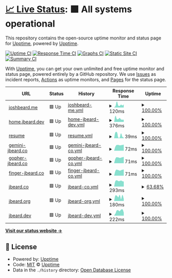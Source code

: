 # [📈 Live Status](https://status.jbeard.dev): <!--live status--> **🟩 All systems operational**

This repository contains the open-source uptime monitor and status page for [Upptime](https://upptime.js.org), powered by [Upptime](https://github.com/upptime/upptime).

[![Uptime CI](https://github.com/joshbeard/jbeard-upptime/workflows/Uptime%20CI/badge.svg)](https://github.com/joshbeard/jbeard-upptime/actions?query=workflow%3A%22Uptime+CI%22)
[![Response Time CI](https://github.com/joshbeard/jbeard-upptime/workflows/Response%20Time%20CI/badge.svg)](https://github.com/joshbeard/jbeard-upptime/actions?query=workflow%3A%22Response+Time+CI%22)
[![Graphs CI](https://github.com/joshbeard/jbeard-upptime/workflows/Graphs%20CI/badge.svg)](https://github.com/joshbeard/jbeard-upptime/actions?query=workflow%3A%22Graphs+CI%22)
[![Static Site CI](https://github.com/joshbeard/jbeard-upptime/workflows/Static%20Site%20CI/badge.svg)](https://github.com/joshbeard/jbeard-upptime/actions?query=workflow%3A%22Static+Site+CI%22)
[![Summary CI](https://github.com/joshbeard/jbeard-upptime/workflows/Summary%20CI/badge.svg)](https://github.com/joshbeard/jbeard-upptime/actions?query=workflow%3A%22Summary+CI%22)

With [Upptime](https://upptime.js.org), you can get your own unlimited and free uptime monitor and status page, powered entirely by a GitHub repository. We use [Issues](https://github.com/upptime/upptime/issues) as incident reports, [Actions](https://github.com/joshbeard/jbeard-upptime/actions) as uptime monitors, and [Pages](https://status.jbeard.dev) for the status page.

<!--start: status pages-->
<!-- This summary is generated by Upptime (https://github.com/upptime/upptime) -->
<!-- Do not edit this manually, your changes will be overwritten -->
<!-- prettier-ignore -->
| URL | Status | History | Response Time | Uptime |
| --- | ------ | ------- | ------------- | ------ |
| <img alt="" src="https://favicons.githubusercontent.com/joshbeard.me" height="13"> [joshbeard.me](https://joshbeard.me) | 🟩 Up | [joshbeard-me.yml](https://github.com/joshbeard/jbeard-upptime/commits/HEAD/history/joshbeard-me.yml) | <details><summary><img alt="Response time graph" src="./graphs/joshbeard-me/response-time-week.png" height="20"> 120ms</summary><br><a href="https://joshbeard.github.io/jbeard-upptime/history/joshbeard-me"><img alt="Response time 120" src="https://img.shields.io/endpoint?url=https%3A%2F%2Fraw.githubusercontent.com%2Fjoshbeard%2Fjbeard-upptime%2FHEAD%2Fapi%2Fjoshbeard-me%2Fresponse-time.json"></a><br><a href="https://joshbeard.github.io/jbeard-upptime/history/joshbeard-me"><img alt="24-hour response time 120" src="https://img.shields.io/endpoint?url=https%3A%2F%2Fraw.githubusercontent.com%2Fjoshbeard%2Fjbeard-upptime%2FHEAD%2Fapi%2Fjoshbeard-me%2Fresponse-time-day.json"></a><br><a href="https://joshbeard.github.io/jbeard-upptime/history/joshbeard-me"><img alt="7-day response time 120" src="https://img.shields.io/endpoint?url=https%3A%2F%2Fraw.githubusercontent.com%2Fjoshbeard%2Fjbeard-upptime%2FHEAD%2Fapi%2Fjoshbeard-me%2Fresponse-time-week.json"></a><br><a href="https://joshbeard.github.io/jbeard-upptime/history/joshbeard-me"><img alt="30-day response time 120" src="https://img.shields.io/endpoint?url=https%3A%2F%2Fraw.githubusercontent.com%2Fjoshbeard%2Fjbeard-upptime%2FHEAD%2Fapi%2Fjoshbeard-me%2Fresponse-time-month.json"></a><br><a href="https://joshbeard.github.io/jbeard-upptime/history/joshbeard-me"><img alt="1-year response time 120" src="https://img.shields.io/endpoint?url=https%3A%2F%2Fraw.githubusercontent.com%2Fjoshbeard%2Fjbeard-upptime%2FHEAD%2Fapi%2Fjoshbeard-me%2Fresponse-time-year.json"></a></details> | <details><summary><a href="https://joshbeard.github.io/jbeard-upptime/history/joshbeard-me">100.00%</a></summary><a href="https://joshbeard.github.io/jbeard-upptime/history/joshbeard-me"><img alt="All-time uptime 100.00%" src="https://img.shields.io/endpoint?url=https%3A%2F%2Fraw.githubusercontent.com%2Fjoshbeard%2Fjbeard-upptime%2FHEAD%2Fapi%2Fjoshbeard-me%2Fuptime.json"></a><br><a href="https://joshbeard.github.io/jbeard-upptime/history/joshbeard-me"><img alt="24-hour uptime 100.00%" src="https://img.shields.io/endpoint?url=https%3A%2F%2Fraw.githubusercontent.com%2Fjoshbeard%2Fjbeard-upptime%2FHEAD%2Fapi%2Fjoshbeard-me%2Fuptime-day.json"></a><br><a href="https://joshbeard.github.io/jbeard-upptime/history/joshbeard-me"><img alt="7-day uptime 100.00%" src="https://img.shields.io/endpoint?url=https%3A%2F%2Fraw.githubusercontent.com%2Fjoshbeard%2Fjbeard-upptime%2FHEAD%2Fapi%2Fjoshbeard-me%2Fuptime-week.json"></a><br><a href="https://joshbeard.github.io/jbeard-upptime/history/joshbeard-me"><img alt="30-day uptime 100.00%" src="https://img.shields.io/endpoint?url=https%3A%2F%2Fraw.githubusercontent.com%2Fjoshbeard%2Fjbeard-upptime%2FHEAD%2Fapi%2Fjoshbeard-me%2Fuptime-month.json"></a><br><a href="https://joshbeard.github.io/jbeard-upptime/history/joshbeard-me"><img alt="1-year uptime 100.00%" src="https://img.shields.io/endpoint?url=https%3A%2F%2Fraw.githubusercontent.com%2Fjoshbeard%2Fjbeard-upptime%2FHEAD%2Fapi%2Fjoshbeard-me%2Fuptime-year.json"></a></details>
| <img alt="" src="https://favicons.githubusercontent.com/home.jbeard.dev" height="13"> [home.jbeard.dev](https://home.jbeard.dev) | 🟩 Up | [home-jbeard-dev.yml](https://github.com/joshbeard/jbeard-upptime/commits/HEAD/history/home-jbeard-dev.yml) | <details><summary><img alt="Response time graph" src="./graphs/home-jbeard-dev/response-time-week.png" height="20"> 376ms</summary><br><a href="https://joshbeard.github.io/jbeard-upptime/history/home-jbeard-dev"><img alt="Response time 376" src="https://img.shields.io/endpoint?url=https%3A%2F%2Fraw.githubusercontent.com%2Fjoshbeard%2Fjbeard-upptime%2FHEAD%2Fapi%2Fhome-jbeard-dev%2Fresponse-time.json"></a><br><a href="https://joshbeard.github.io/jbeard-upptime/history/home-jbeard-dev"><img alt="24-hour response time 376" src="https://img.shields.io/endpoint?url=https%3A%2F%2Fraw.githubusercontent.com%2Fjoshbeard%2Fjbeard-upptime%2FHEAD%2Fapi%2Fhome-jbeard-dev%2Fresponse-time-day.json"></a><br><a href="https://joshbeard.github.io/jbeard-upptime/history/home-jbeard-dev"><img alt="7-day response time 376" src="https://img.shields.io/endpoint?url=https%3A%2F%2Fraw.githubusercontent.com%2Fjoshbeard%2Fjbeard-upptime%2FHEAD%2Fapi%2Fhome-jbeard-dev%2Fresponse-time-week.json"></a><br><a href="https://joshbeard.github.io/jbeard-upptime/history/home-jbeard-dev"><img alt="30-day response time 376" src="https://img.shields.io/endpoint?url=https%3A%2F%2Fraw.githubusercontent.com%2Fjoshbeard%2Fjbeard-upptime%2FHEAD%2Fapi%2Fhome-jbeard-dev%2Fresponse-time-month.json"></a><br><a href="https://joshbeard.github.io/jbeard-upptime/history/home-jbeard-dev"><img alt="1-year response time 376" src="https://img.shields.io/endpoint?url=https%3A%2F%2Fraw.githubusercontent.com%2Fjoshbeard%2Fjbeard-upptime%2FHEAD%2Fapi%2Fhome-jbeard-dev%2Fresponse-time-year.json"></a></details> | <details><summary><a href="https://joshbeard.github.io/jbeard-upptime/history/home-jbeard-dev">100.00%</a></summary><a href="https://joshbeard.github.io/jbeard-upptime/history/home-jbeard-dev"><img alt="All-time uptime 100.00%" src="https://img.shields.io/endpoint?url=https%3A%2F%2Fraw.githubusercontent.com%2Fjoshbeard%2Fjbeard-upptime%2FHEAD%2Fapi%2Fhome-jbeard-dev%2Fuptime.json"></a><br><a href="https://joshbeard.github.io/jbeard-upptime/history/home-jbeard-dev"><img alt="24-hour uptime 100.00%" src="https://img.shields.io/endpoint?url=https%3A%2F%2Fraw.githubusercontent.com%2Fjoshbeard%2Fjbeard-upptime%2FHEAD%2Fapi%2Fhome-jbeard-dev%2Fuptime-day.json"></a><br><a href="https://joshbeard.github.io/jbeard-upptime/history/home-jbeard-dev"><img alt="7-day uptime 100.00%" src="https://img.shields.io/endpoint?url=https%3A%2F%2Fraw.githubusercontent.com%2Fjoshbeard%2Fjbeard-upptime%2FHEAD%2Fapi%2Fhome-jbeard-dev%2Fuptime-week.json"></a><br><a href="https://joshbeard.github.io/jbeard-upptime/history/home-jbeard-dev"><img alt="30-day uptime 100.00%" src="https://img.shields.io/endpoint?url=https%3A%2F%2Fraw.githubusercontent.com%2Fjoshbeard%2Fjbeard-upptime%2FHEAD%2Fapi%2Fhome-jbeard-dev%2Fuptime-month.json"></a><br><a href="https://joshbeard.github.io/jbeard-upptime/history/home-jbeard-dev"><img alt="1-year uptime 100.00%" src="https://img.shields.io/endpoint?url=https%3A%2F%2Fraw.githubusercontent.com%2Fjoshbeard%2Fjbeard-upptime%2FHEAD%2Fapi%2Fhome-jbeard-dev%2Fuptime-year.json"></a></details>
| <img alt="" src="https://favicons.githubusercontent.com/joshbeard.me" height="13"> [resume](https://joshbeard.me/resume/) | 🟩 Up | [resume.yml](https://github.com/joshbeard/jbeard-upptime/commits/HEAD/history/resume.yml) | <details><summary><img alt="Response time graph" src="./graphs/resume/response-time-week.png" height="20"> 39ms</summary><br><a href="https://joshbeard.github.io/jbeard-upptime/history/resume"><img alt="Response time 39" src="https://img.shields.io/endpoint?url=https%3A%2F%2Fraw.githubusercontent.com%2Fjoshbeard%2Fjbeard-upptime%2FHEAD%2Fapi%2Fresume%2Fresponse-time.json"></a><br><a href="https://joshbeard.github.io/jbeard-upptime/history/resume"><img alt="24-hour response time 39" src="https://img.shields.io/endpoint?url=https%3A%2F%2Fraw.githubusercontent.com%2Fjoshbeard%2Fjbeard-upptime%2FHEAD%2Fapi%2Fresume%2Fresponse-time-day.json"></a><br><a href="https://joshbeard.github.io/jbeard-upptime/history/resume"><img alt="7-day response time 39" src="https://img.shields.io/endpoint?url=https%3A%2F%2Fraw.githubusercontent.com%2Fjoshbeard%2Fjbeard-upptime%2FHEAD%2Fapi%2Fresume%2Fresponse-time-week.json"></a><br><a href="https://joshbeard.github.io/jbeard-upptime/history/resume"><img alt="30-day response time 39" src="https://img.shields.io/endpoint?url=https%3A%2F%2Fraw.githubusercontent.com%2Fjoshbeard%2Fjbeard-upptime%2FHEAD%2Fapi%2Fresume%2Fresponse-time-month.json"></a><br><a href="https://joshbeard.github.io/jbeard-upptime/history/resume"><img alt="1-year response time 39" src="https://img.shields.io/endpoint?url=https%3A%2F%2Fraw.githubusercontent.com%2Fjoshbeard%2Fjbeard-upptime%2FHEAD%2Fapi%2Fresume%2Fresponse-time-year.json"></a></details> | <details><summary><a href="https://joshbeard.github.io/jbeard-upptime/history/resume">100.00%</a></summary><a href="https://joshbeard.github.io/jbeard-upptime/history/resume"><img alt="All-time uptime 100.00%" src="https://img.shields.io/endpoint?url=https%3A%2F%2Fraw.githubusercontent.com%2Fjoshbeard%2Fjbeard-upptime%2FHEAD%2Fapi%2Fresume%2Fuptime.json"></a><br><a href="https://joshbeard.github.io/jbeard-upptime/history/resume"><img alt="24-hour uptime 100.00%" src="https://img.shields.io/endpoint?url=https%3A%2F%2Fraw.githubusercontent.com%2Fjoshbeard%2Fjbeard-upptime%2FHEAD%2Fapi%2Fresume%2Fuptime-day.json"></a><br><a href="https://joshbeard.github.io/jbeard-upptime/history/resume"><img alt="7-day uptime 100.00%" src="https://img.shields.io/endpoint?url=https%3A%2F%2Fraw.githubusercontent.com%2Fjoshbeard%2Fjbeard-upptime%2FHEAD%2Fapi%2Fresume%2Fuptime-week.json"></a><br><a href="https://joshbeard.github.io/jbeard-upptime/history/resume"><img alt="30-day uptime 100.00%" src="https://img.shields.io/endpoint?url=https%3A%2F%2Fraw.githubusercontent.com%2Fjoshbeard%2Fjbeard-upptime%2FHEAD%2Fapi%2Fresume%2Fuptime-month.json"></a><br><a href="https://joshbeard.github.io/jbeard-upptime/history/resume"><img alt="1-year uptime 100.00%" src="https://img.shields.io/endpoint?url=https%3A%2F%2Fraw.githubusercontent.com%2Fjoshbeard%2Fjbeard-upptime%2FHEAD%2Fapi%2Fresume%2Fuptime-year.json"></a></details>
| <img alt="" src="https://favicons.githubusercontent.com/null" height="13"> [gemini-jbeard.co](jbeard.co) | 🟩 Up | [gemini-jbeard-co.yml](https://github.com/joshbeard/jbeard-upptime/commits/HEAD/history/gemini-jbeard-co.yml) | <details><summary><img alt="Response time graph" src="./graphs/gemini-jbeard-co/response-time-week.png" height="20"> 72ms</summary><br><a href="https://joshbeard.github.io/jbeard-upptime/history/gemini-jbeard-co"><img alt="Response time 72" src="https://img.shields.io/endpoint?url=https%3A%2F%2Fraw.githubusercontent.com%2Fjoshbeard%2Fjbeard-upptime%2FHEAD%2Fapi%2Fgemini-jbeard-co%2Fresponse-time.json"></a><br><a href="https://joshbeard.github.io/jbeard-upptime/history/gemini-jbeard-co"><img alt="24-hour response time 72" src="https://img.shields.io/endpoint?url=https%3A%2F%2Fraw.githubusercontent.com%2Fjoshbeard%2Fjbeard-upptime%2FHEAD%2Fapi%2Fgemini-jbeard-co%2Fresponse-time-day.json"></a><br><a href="https://joshbeard.github.io/jbeard-upptime/history/gemini-jbeard-co"><img alt="7-day response time 72" src="https://img.shields.io/endpoint?url=https%3A%2F%2Fraw.githubusercontent.com%2Fjoshbeard%2Fjbeard-upptime%2FHEAD%2Fapi%2Fgemini-jbeard-co%2Fresponse-time-week.json"></a><br><a href="https://joshbeard.github.io/jbeard-upptime/history/gemini-jbeard-co"><img alt="30-day response time 72" src="https://img.shields.io/endpoint?url=https%3A%2F%2Fraw.githubusercontent.com%2Fjoshbeard%2Fjbeard-upptime%2FHEAD%2Fapi%2Fgemini-jbeard-co%2Fresponse-time-month.json"></a><br><a href="https://joshbeard.github.io/jbeard-upptime/history/gemini-jbeard-co"><img alt="1-year response time 72" src="https://img.shields.io/endpoint?url=https%3A%2F%2Fraw.githubusercontent.com%2Fjoshbeard%2Fjbeard-upptime%2FHEAD%2Fapi%2Fgemini-jbeard-co%2Fresponse-time-year.json"></a></details> | <details><summary><a href="https://joshbeard.github.io/jbeard-upptime/history/gemini-jbeard-co">100.00%</a></summary><a href="https://joshbeard.github.io/jbeard-upptime/history/gemini-jbeard-co"><img alt="All-time uptime 100.00%" src="https://img.shields.io/endpoint?url=https%3A%2F%2Fraw.githubusercontent.com%2Fjoshbeard%2Fjbeard-upptime%2FHEAD%2Fapi%2Fgemini-jbeard-co%2Fuptime.json"></a><br><a href="https://joshbeard.github.io/jbeard-upptime/history/gemini-jbeard-co"><img alt="24-hour uptime 100.00%" src="https://img.shields.io/endpoint?url=https%3A%2F%2Fraw.githubusercontent.com%2Fjoshbeard%2Fjbeard-upptime%2FHEAD%2Fapi%2Fgemini-jbeard-co%2Fuptime-day.json"></a><br><a href="https://joshbeard.github.io/jbeard-upptime/history/gemini-jbeard-co"><img alt="7-day uptime 100.00%" src="https://img.shields.io/endpoint?url=https%3A%2F%2Fraw.githubusercontent.com%2Fjoshbeard%2Fjbeard-upptime%2FHEAD%2Fapi%2Fgemini-jbeard-co%2Fuptime-week.json"></a><br><a href="https://joshbeard.github.io/jbeard-upptime/history/gemini-jbeard-co"><img alt="30-day uptime 100.00%" src="https://img.shields.io/endpoint?url=https%3A%2F%2Fraw.githubusercontent.com%2Fjoshbeard%2Fjbeard-upptime%2FHEAD%2Fapi%2Fgemini-jbeard-co%2Fuptime-month.json"></a><br><a href="https://joshbeard.github.io/jbeard-upptime/history/gemini-jbeard-co"><img alt="1-year uptime 100.00%" src="https://img.shields.io/endpoint?url=https%3A%2F%2Fraw.githubusercontent.com%2Fjoshbeard%2Fjbeard-upptime%2FHEAD%2Fapi%2Fgemini-jbeard-co%2Fuptime-year.json"></a></details>
| <img alt="" src="https://favicons.githubusercontent.com/null" height="13"> [gopher-jbeard.co](jbeard.co) | 🟩 Up | [gopher-jbeard-co.yml](https://github.com/joshbeard/jbeard-upptime/commits/HEAD/history/gopher-jbeard-co.yml) | <details><summary><img alt="Response time graph" src="./graphs/gopher-jbeard-co/response-time-week.png" height="20"> 71ms</summary><br><a href="https://joshbeard.github.io/jbeard-upptime/history/gopher-jbeard-co"><img alt="Response time 71" src="https://img.shields.io/endpoint?url=https%3A%2F%2Fraw.githubusercontent.com%2Fjoshbeard%2Fjbeard-upptime%2FHEAD%2Fapi%2Fgopher-jbeard-co%2Fresponse-time.json"></a><br><a href="https://joshbeard.github.io/jbeard-upptime/history/gopher-jbeard-co"><img alt="24-hour response time 71" src="https://img.shields.io/endpoint?url=https%3A%2F%2Fraw.githubusercontent.com%2Fjoshbeard%2Fjbeard-upptime%2FHEAD%2Fapi%2Fgopher-jbeard-co%2Fresponse-time-day.json"></a><br><a href="https://joshbeard.github.io/jbeard-upptime/history/gopher-jbeard-co"><img alt="7-day response time 71" src="https://img.shields.io/endpoint?url=https%3A%2F%2Fraw.githubusercontent.com%2Fjoshbeard%2Fjbeard-upptime%2FHEAD%2Fapi%2Fgopher-jbeard-co%2Fresponse-time-week.json"></a><br><a href="https://joshbeard.github.io/jbeard-upptime/history/gopher-jbeard-co"><img alt="30-day response time 71" src="https://img.shields.io/endpoint?url=https%3A%2F%2Fraw.githubusercontent.com%2Fjoshbeard%2Fjbeard-upptime%2FHEAD%2Fapi%2Fgopher-jbeard-co%2Fresponse-time-month.json"></a><br><a href="https://joshbeard.github.io/jbeard-upptime/history/gopher-jbeard-co"><img alt="1-year response time 71" src="https://img.shields.io/endpoint?url=https%3A%2F%2Fraw.githubusercontent.com%2Fjoshbeard%2Fjbeard-upptime%2FHEAD%2Fapi%2Fgopher-jbeard-co%2Fresponse-time-year.json"></a></details> | <details><summary><a href="https://joshbeard.github.io/jbeard-upptime/history/gopher-jbeard-co">100.00%</a></summary><a href="https://joshbeard.github.io/jbeard-upptime/history/gopher-jbeard-co"><img alt="All-time uptime 100.00%" src="https://img.shields.io/endpoint?url=https%3A%2F%2Fraw.githubusercontent.com%2Fjoshbeard%2Fjbeard-upptime%2FHEAD%2Fapi%2Fgopher-jbeard-co%2Fuptime.json"></a><br><a href="https://joshbeard.github.io/jbeard-upptime/history/gopher-jbeard-co"><img alt="24-hour uptime 100.00%" src="https://img.shields.io/endpoint?url=https%3A%2F%2Fraw.githubusercontent.com%2Fjoshbeard%2Fjbeard-upptime%2FHEAD%2Fapi%2Fgopher-jbeard-co%2Fuptime-day.json"></a><br><a href="https://joshbeard.github.io/jbeard-upptime/history/gopher-jbeard-co"><img alt="7-day uptime 100.00%" src="https://img.shields.io/endpoint?url=https%3A%2F%2Fraw.githubusercontent.com%2Fjoshbeard%2Fjbeard-upptime%2FHEAD%2Fapi%2Fgopher-jbeard-co%2Fuptime-week.json"></a><br><a href="https://joshbeard.github.io/jbeard-upptime/history/gopher-jbeard-co"><img alt="30-day uptime 100.00%" src="https://img.shields.io/endpoint?url=https%3A%2F%2Fraw.githubusercontent.com%2Fjoshbeard%2Fjbeard-upptime%2FHEAD%2Fapi%2Fgopher-jbeard-co%2Fuptime-month.json"></a><br><a href="https://joshbeard.github.io/jbeard-upptime/history/gopher-jbeard-co"><img alt="1-year uptime 100.00%" src="https://img.shields.io/endpoint?url=https%3A%2F%2Fraw.githubusercontent.com%2Fjoshbeard%2Fjbeard-upptime%2FHEAD%2Fapi%2Fgopher-jbeard-co%2Fuptime-year.json"></a></details>
| <img alt="" src="https://favicons.githubusercontent.com/null" height="13"> [finger-jbeard.co](jbeard.co) | 🟩 Up | [finger-jbeard-co.yml](https://github.com/joshbeard/jbeard-upptime/commits/HEAD/history/finger-jbeard-co.yml) | <details><summary><img alt="Response time graph" src="./graphs/finger-jbeard-co/response-time-week.png" height="20"> 71ms</summary><br><a href="https://joshbeard.github.io/jbeard-upptime/history/finger-jbeard-co"><img alt="Response time 71" src="https://img.shields.io/endpoint?url=https%3A%2F%2Fraw.githubusercontent.com%2Fjoshbeard%2Fjbeard-upptime%2FHEAD%2Fapi%2Ffinger-jbeard-co%2Fresponse-time.json"></a><br><a href="https://joshbeard.github.io/jbeard-upptime/history/finger-jbeard-co"><img alt="24-hour response time 71" src="https://img.shields.io/endpoint?url=https%3A%2F%2Fraw.githubusercontent.com%2Fjoshbeard%2Fjbeard-upptime%2FHEAD%2Fapi%2Ffinger-jbeard-co%2Fresponse-time-day.json"></a><br><a href="https://joshbeard.github.io/jbeard-upptime/history/finger-jbeard-co"><img alt="7-day response time 71" src="https://img.shields.io/endpoint?url=https%3A%2F%2Fraw.githubusercontent.com%2Fjoshbeard%2Fjbeard-upptime%2FHEAD%2Fapi%2Ffinger-jbeard-co%2Fresponse-time-week.json"></a><br><a href="https://joshbeard.github.io/jbeard-upptime/history/finger-jbeard-co"><img alt="30-day response time 71" src="https://img.shields.io/endpoint?url=https%3A%2F%2Fraw.githubusercontent.com%2Fjoshbeard%2Fjbeard-upptime%2FHEAD%2Fapi%2Ffinger-jbeard-co%2Fresponse-time-month.json"></a><br><a href="https://joshbeard.github.io/jbeard-upptime/history/finger-jbeard-co"><img alt="1-year response time 71" src="https://img.shields.io/endpoint?url=https%3A%2F%2Fraw.githubusercontent.com%2Fjoshbeard%2Fjbeard-upptime%2FHEAD%2Fapi%2Ffinger-jbeard-co%2Fresponse-time-year.json"></a></details> | <details><summary><a href="https://joshbeard.github.io/jbeard-upptime/history/finger-jbeard-co">100.00%</a></summary><a href="https://joshbeard.github.io/jbeard-upptime/history/finger-jbeard-co"><img alt="All-time uptime 100.00%" src="https://img.shields.io/endpoint?url=https%3A%2F%2Fraw.githubusercontent.com%2Fjoshbeard%2Fjbeard-upptime%2FHEAD%2Fapi%2Ffinger-jbeard-co%2Fuptime.json"></a><br><a href="https://joshbeard.github.io/jbeard-upptime/history/finger-jbeard-co"><img alt="24-hour uptime 100.00%" src="https://img.shields.io/endpoint?url=https%3A%2F%2Fraw.githubusercontent.com%2Fjoshbeard%2Fjbeard-upptime%2FHEAD%2Fapi%2Ffinger-jbeard-co%2Fuptime-day.json"></a><br><a href="https://joshbeard.github.io/jbeard-upptime/history/finger-jbeard-co"><img alt="7-day uptime 100.00%" src="https://img.shields.io/endpoint?url=https%3A%2F%2Fraw.githubusercontent.com%2Fjoshbeard%2Fjbeard-upptime%2FHEAD%2Fapi%2Ffinger-jbeard-co%2Fuptime-week.json"></a><br><a href="https://joshbeard.github.io/jbeard-upptime/history/finger-jbeard-co"><img alt="30-day uptime 100.00%" src="https://img.shields.io/endpoint?url=https%3A%2F%2Fraw.githubusercontent.com%2Fjoshbeard%2Fjbeard-upptime%2FHEAD%2Fapi%2Ffinger-jbeard-co%2Fuptime-month.json"></a><br><a href="https://joshbeard.github.io/jbeard-upptime/history/finger-jbeard-co"><img alt="1-year uptime 100.00%" src="https://img.shields.io/endpoint?url=https%3A%2F%2Fraw.githubusercontent.com%2Fjoshbeard%2Fjbeard-upptime%2FHEAD%2Fapi%2Ffinger-jbeard-co%2Fuptime-year.json"></a></details>
| <img alt="" src="https://favicons.githubusercontent.com/jbeard.co" height="13"> [jbeard.co](https://jbeard.co) | 🟩 Up | [jbeard-co.yml](https://github.com/joshbeard/jbeard-upptime/commits/HEAD/history/jbeard-co.yml) | <details><summary><img alt="Response time graph" src="./graphs/jbeard-co/response-time-week.png" height="20"> 293ms</summary><br><a href="https://joshbeard.github.io/jbeard-upptime/history/jbeard-co"><img alt="Response time 293" src="https://img.shields.io/endpoint?url=https%3A%2F%2Fraw.githubusercontent.com%2Fjoshbeard%2Fjbeard-upptime%2FHEAD%2Fapi%2Fjbeard-co%2Fresponse-time.json"></a><br><a href="https://joshbeard.github.io/jbeard-upptime/history/jbeard-co"><img alt="24-hour response time 293" src="https://img.shields.io/endpoint?url=https%3A%2F%2Fraw.githubusercontent.com%2Fjoshbeard%2Fjbeard-upptime%2FHEAD%2Fapi%2Fjbeard-co%2Fresponse-time-day.json"></a><br><a href="https://joshbeard.github.io/jbeard-upptime/history/jbeard-co"><img alt="7-day response time 293" src="https://img.shields.io/endpoint?url=https%3A%2F%2Fraw.githubusercontent.com%2Fjoshbeard%2Fjbeard-upptime%2FHEAD%2Fapi%2Fjbeard-co%2Fresponse-time-week.json"></a><br><a href="https://joshbeard.github.io/jbeard-upptime/history/jbeard-co"><img alt="30-day response time 293" src="https://img.shields.io/endpoint?url=https%3A%2F%2Fraw.githubusercontent.com%2Fjoshbeard%2Fjbeard-upptime%2FHEAD%2Fapi%2Fjbeard-co%2Fresponse-time-month.json"></a><br><a href="https://joshbeard.github.io/jbeard-upptime/history/jbeard-co"><img alt="1-year response time 293" src="https://img.shields.io/endpoint?url=https%3A%2F%2Fraw.githubusercontent.com%2Fjoshbeard%2Fjbeard-upptime%2FHEAD%2Fapi%2Fjbeard-co%2Fresponse-time-year.json"></a></details> | <details><summary><a href="https://joshbeard.github.io/jbeard-upptime/history/jbeard-co">63.68%</a></summary><a href="https://joshbeard.github.io/jbeard-upptime/history/jbeard-co"><img alt="All-time uptime 63.68%" src="https://img.shields.io/endpoint?url=https%3A%2F%2Fraw.githubusercontent.com%2Fjoshbeard%2Fjbeard-upptime%2FHEAD%2Fapi%2Fjbeard-co%2Fuptime.json"></a><br><a href="https://joshbeard.github.io/jbeard-upptime/history/jbeard-co"><img alt="24-hour uptime 63.68%" src="https://img.shields.io/endpoint?url=https%3A%2F%2Fraw.githubusercontent.com%2Fjoshbeard%2Fjbeard-upptime%2FHEAD%2Fapi%2Fjbeard-co%2Fuptime-day.json"></a><br><a href="https://joshbeard.github.io/jbeard-upptime/history/jbeard-co"><img alt="7-day uptime 63.68%" src="https://img.shields.io/endpoint?url=https%3A%2F%2Fraw.githubusercontent.com%2Fjoshbeard%2Fjbeard-upptime%2FHEAD%2Fapi%2Fjbeard-co%2Fuptime-week.json"></a><br><a href="https://joshbeard.github.io/jbeard-upptime/history/jbeard-co"><img alt="30-day uptime 63.68%" src="https://img.shields.io/endpoint?url=https%3A%2F%2Fraw.githubusercontent.com%2Fjoshbeard%2Fjbeard-upptime%2FHEAD%2Fapi%2Fjbeard-co%2Fuptime-month.json"></a><br><a href="https://joshbeard.github.io/jbeard-upptime/history/jbeard-co"><img alt="1-year uptime 63.68%" src="https://img.shields.io/endpoint?url=https%3A%2F%2Fraw.githubusercontent.com%2Fjoshbeard%2Fjbeard-upptime%2FHEAD%2Fapi%2Fjbeard-co%2Fuptime-year.json"></a></details>
| <img alt="" src="https://favicons.githubusercontent.com/jbeard.org" height="13"> [jbeard.org](https://jbeard.org) | 🟩 Up | [jbeard-org.yml](https://github.com/joshbeard/jbeard-upptime/commits/HEAD/history/jbeard-org.yml) | <details><summary><img alt="Response time graph" src="./graphs/jbeard-org/response-time-week.png" height="20"> 180ms</summary><br><a href="https://joshbeard.github.io/jbeard-upptime/history/jbeard-org"><img alt="Response time 180" src="https://img.shields.io/endpoint?url=https%3A%2F%2Fraw.githubusercontent.com%2Fjoshbeard%2Fjbeard-upptime%2FHEAD%2Fapi%2Fjbeard-org%2Fresponse-time.json"></a><br><a href="https://joshbeard.github.io/jbeard-upptime/history/jbeard-org"><img alt="24-hour response time 180" src="https://img.shields.io/endpoint?url=https%3A%2F%2Fraw.githubusercontent.com%2Fjoshbeard%2Fjbeard-upptime%2FHEAD%2Fapi%2Fjbeard-org%2Fresponse-time-day.json"></a><br><a href="https://joshbeard.github.io/jbeard-upptime/history/jbeard-org"><img alt="7-day response time 180" src="https://img.shields.io/endpoint?url=https%3A%2F%2Fraw.githubusercontent.com%2Fjoshbeard%2Fjbeard-upptime%2FHEAD%2Fapi%2Fjbeard-org%2Fresponse-time-week.json"></a><br><a href="https://joshbeard.github.io/jbeard-upptime/history/jbeard-org"><img alt="30-day response time 180" src="https://img.shields.io/endpoint?url=https%3A%2F%2Fraw.githubusercontent.com%2Fjoshbeard%2Fjbeard-upptime%2FHEAD%2Fapi%2Fjbeard-org%2Fresponse-time-month.json"></a><br><a href="https://joshbeard.github.io/jbeard-upptime/history/jbeard-org"><img alt="1-year response time 180" src="https://img.shields.io/endpoint?url=https%3A%2F%2Fraw.githubusercontent.com%2Fjoshbeard%2Fjbeard-upptime%2FHEAD%2Fapi%2Fjbeard-org%2Fresponse-time-year.json"></a></details> | <details><summary><a href="https://joshbeard.github.io/jbeard-upptime/history/jbeard-org">100.00%</a></summary><a href="https://joshbeard.github.io/jbeard-upptime/history/jbeard-org"><img alt="All-time uptime 100.00%" src="https://img.shields.io/endpoint?url=https%3A%2F%2Fraw.githubusercontent.com%2Fjoshbeard%2Fjbeard-upptime%2FHEAD%2Fapi%2Fjbeard-org%2Fuptime.json"></a><br><a href="https://joshbeard.github.io/jbeard-upptime/history/jbeard-org"><img alt="24-hour uptime 100.00%" src="https://img.shields.io/endpoint?url=https%3A%2F%2Fraw.githubusercontent.com%2Fjoshbeard%2Fjbeard-upptime%2FHEAD%2Fapi%2Fjbeard-org%2Fuptime-day.json"></a><br><a href="https://joshbeard.github.io/jbeard-upptime/history/jbeard-org"><img alt="7-day uptime 100.00%" src="https://img.shields.io/endpoint?url=https%3A%2F%2Fraw.githubusercontent.com%2Fjoshbeard%2Fjbeard-upptime%2FHEAD%2Fapi%2Fjbeard-org%2Fuptime-week.json"></a><br><a href="https://joshbeard.github.io/jbeard-upptime/history/jbeard-org"><img alt="30-day uptime 100.00%" src="https://img.shields.io/endpoint?url=https%3A%2F%2Fraw.githubusercontent.com%2Fjoshbeard%2Fjbeard-upptime%2FHEAD%2Fapi%2Fjbeard-org%2Fuptime-month.json"></a><br><a href="https://joshbeard.github.io/jbeard-upptime/history/jbeard-org"><img alt="1-year uptime 100.00%" src="https://img.shields.io/endpoint?url=https%3A%2F%2Fraw.githubusercontent.com%2Fjoshbeard%2Fjbeard-upptime%2FHEAD%2Fapi%2Fjbeard-org%2Fuptime-year.json"></a></details>
| <img alt="" src="https://favicons.githubusercontent.com/jbeard.dev" height="13"> [jbeard.dev](https://jbeard.dev) | 🟩 Up | [jbeard-dev.yml](https://github.com/joshbeard/jbeard-upptime/commits/HEAD/history/jbeard-dev.yml) | <details><summary><img alt="Response time graph" src="./graphs/jbeard-dev/response-time-week.png" height="20"> 222ms</summary><br><a href="https://joshbeard.github.io/jbeard-upptime/history/jbeard-dev"><img alt="Response time 222" src="https://img.shields.io/endpoint?url=https%3A%2F%2Fraw.githubusercontent.com%2Fjoshbeard%2Fjbeard-upptime%2FHEAD%2Fapi%2Fjbeard-dev%2Fresponse-time.json"></a><br><a href="https://joshbeard.github.io/jbeard-upptime/history/jbeard-dev"><img alt="24-hour response time 222" src="https://img.shields.io/endpoint?url=https%3A%2F%2Fraw.githubusercontent.com%2Fjoshbeard%2Fjbeard-upptime%2FHEAD%2Fapi%2Fjbeard-dev%2Fresponse-time-day.json"></a><br><a href="https://joshbeard.github.io/jbeard-upptime/history/jbeard-dev"><img alt="7-day response time 222" src="https://img.shields.io/endpoint?url=https%3A%2F%2Fraw.githubusercontent.com%2Fjoshbeard%2Fjbeard-upptime%2FHEAD%2Fapi%2Fjbeard-dev%2Fresponse-time-week.json"></a><br><a href="https://joshbeard.github.io/jbeard-upptime/history/jbeard-dev"><img alt="30-day response time 222" src="https://img.shields.io/endpoint?url=https%3A%2F%2Fraw.githubusercontent.com%2Fjoshbeard%2Fjbeard-upptime%2FHEAD%2Fapi%2Fjbeard-dev%2Fresponse-time-month.json"></a><br><a href="https://joshbeard.github.io/jbeard-upptime/history/jbeard-dev"><img alt="1-year response time 222" src="https://img.shields.io/endpoint?url=https%3A%2F%2Fraw.githubusercontent.com%2Fjoshbeard%2Fjbeard-upptime%2FHEAD%2Fapi%2Fjbeard-dev%2Fresponse-time-year.json"></a></details> | <details><summary><a href="https://joshbeard.github.io/jbeard-upptime/history/jbeard-dev">100.00%</a></summary><a href="https://joshbeard.github.io/jbeard-upptime/history/jbeard-dev"><img alt="All-time uptime 100.00%" src="https://img.shields.io/endpoint?url=https%3A%2F%2Fraw.githubusercontent.com%2Fjoshbeard%2Fjbeard-upptime%2FHEAD%2Fapi%2Fjbeard-dev%2Fuptime.json"></a><br><a href="https://joshbeard.github.io/jbeard-upptime/history/jbeard-dev"><img alt="24-hour uptime 100.00%" src="https://img.shields.io/endpoint?url=https%3A%2F%2Fraw.githubusercontent.com%2Fjoshbeard%2Fjbeard-upptime%2FHEAD%2Fapi%2Fjbeard-dev%2Fuptime-day.json"></a><br><a href="https://joshbeard.github.io/jbeard-upptime/history/jbeard-dev"><img alt="7-day uptime 100.00%" src="https://img.shields.io/endpoint?url=https%3A%2F%2Fraw.githubusercontent.com%2Fjoshbeard%2Fjbeard-upptime%2FHEAD%2Fapi%2Fjbeard-dev%2Fuptime-week.json"></a><br><a href="https://joshbeard.github.io/jbeard-upptime/history/jbeard-dev"><img alt="30-day uptime 100.00%" src="https://img.shields.io/endpoint?url=https%3A%2F%2Fraw.githubusercontent.com%2Fjoshbeard%2Fjbeard-upptime%2FHEAD%2Fapi%2Fjbeard-dev%2Fuptime-month.json"></a><br><a href="https://joshbeard.github.io/jbeard-upptime/history/jbeard-dev"><img alt="1-year uptime 100.00%" src="https://img.shields.io/endpoint?url=https%3A%2F%2Fraw.githubusercontent.com%2Fjoshbeard%2Fjbeard-upptime%2FHEAD%2Fapi%2Fjbeard-dev%2Fuptime-year.json"></a></details>

<!--end: status pages-->

[**Visit our status website →**](https://status.jbeard.dev)

## 📄 License

- Powered by: [Upptime](https://github.com/upptime/upptime)
- Code: [MIT](./LICENSE) © [Upptime](https://upptime.js.org)
- Data in the `./history` directory: [Open Database License](https://opendatacommons.org/licenses/odbl/1-0/)
